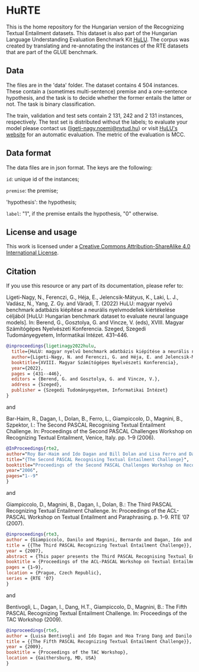 # HuRTE
This is the home repository for the Hungarian version of the Recognizing Textual Entailment datasets. This dataset is also part of the Hungarian Language Understanding Evaluation Benchmark Kit [HuLU](hulu.nlp.nytud.hu). The corpus was created by translating and re-annotating the instances of the RTE datasets that are part of the GLUE benchmark. 

## Data

The files are in the 'data' folder. The dataset contains 4 504 instances. These contain a (sometimes multi-sentence) premise and a one-sentence hypothesis, and the task is to decide whether the former entails the latter or not. The task is binary classification.

The train, validation and test sets contain 2 131, 242 and 2 131 instances, respectively. The test set is distributed without the labels; to evaluate your model please contact us (ligeti-nagy.noemi@nytud.hu) or visit [HuLU's website](hulu.nytud.hu) for an automatic evaluation. The metric of the evaluation is MCC.

## Data format

The data files are in json format. The keys are the following:

`id`: unique id of the instances;

`premise`: the premise;

'hypothesis': the hypothesis;

`label`: "1", if the premise entails the hypothesis, "0" otherwise.


## License and usage

This work is licensed under a [Creative Commons Attribution-ShareAlike 4.0 International License](https://creativecommons.org/licenses/by-sa/4.0/).

## Citation

If you use this resource or any part of its documentation, please refer to:

Ligeti-Nagy, N., Ferenczi, G., Héja, E., Jelencsik-Mátyus, K., Laki, L. J., Vadász, N., Yang, Z. Gy. and Váradi, T. (2022) HuLU: magyar nyelvű benchmark adatbázis kiépítése a neurális nyelvmodellek kiértékelése céljából [HuLU: Hungarian benchmark dataset to evaluate neural language models]. In: Berend, G., Gosztolya, G. and Vincze, V. (eds), XVIII. Magyar Számítógépes Nyelvészeti Konferencia. Szeged, Szegedi Tudományegyetem, Informatikai Intézet. 431–446.

```bibtex
@inproceedings{ligetinagy2022hulu,
  title={HuLU: magyar nyelvű benchmark adatbázis kiépítése a neurális nyelvmodellek kiértékelése céljából},
  author={Ligeti-Nagy, N. and Ferenczi, G. and Héja, E. and Jelencsik-Mátyus, K. and Laki, L. J. and Vadász, N. and Yang, Z. Gy. and Váradi, T.},
  booktitle={XVIII. Magyar Számítógépes Nyelvészeti Konferencia},
  year={2022},
  pages = {431--446},
  editors = {Berend, G. and Gosztolya, G. and Vincze, V.},
  address = {Szeged},
  publisher = {Szegedi Tudományegyetem, Informatikai Intézet}
}
```
and 

Bar-Haim, R., Dagan, I., Dolan, B., Ferro, L., Giampiccolo, D., Magnini, B., Szpektor, I.: The Second PASCAL Recognising Textual Entailment Challenge. In: Proceedings of the Second PASCAL Challenges Workshop on Recognizing Textual Entailment, Venice, Italy. pp. 1–9 (2006).

```bibtex
@InProceedings{rte2,
author="Roy Bar-Haim and Ido Dagan and Bill Dolan and Lisa Ferro and Danilo Giampiccolo and Bernardo Magnini and Idan Szpektor",
title="{The Second PASCAL Recognising Textual Entailment Challenge}",
booktitle="Proceedings of the Second PASCAL Challenges Workshop on Recognizing Textual Entailment, Venice, Italy",
year="2006",
pages="1--9"
}
```

and 

Giampiccolo, D., Magnini, B., Dagan, I., Dolan, B.: The Third PASCAL Recognizing Textual Entailment Challenge. In: Proceedings of the ACL-PASCAL Workshop on Textual Entailment and Paraphrasing. p. 1–9. RTE ’07 (2007).

```bibtex
@inproceedings{rte3,
author = {Giampiccolo, Danilo and Magnini, Bernardo and Dagan, Ido and Dolan, Bill},
title = {{The Third PASCAL Recognizing Textual Entailment Challenge}},
year = {2007},
abstract = {This paper presents the Third PASCAL Recognising Textual Entailment Challenge (RTE-3), providing an overview of the dataset creating methodology and the submitted systems. In creating this year's dataset, a number of longer texts were introduced to make the challenge more oriented to realistic scenarios. Additionally, a pool of resources was offered so that the participants could share common tools. A pilot task was also set up, aimed at differentiating unknown entailments from identified contradictions and providing justifications for overall system decisions. 26 participants submitted 44 runs, using different approaches and generally presenting new entailment models and achieving higher scores than in the previous challenges.},
booktitle = {Proceedings of the ACL-PASCAL Workshop on Textual Entailment and Paraphrasing},
pages = {1–9},
location = {Prague, Czech Republic},
series = {RTE '07}
}
```

and 

Bentivogli, L., Dagan, I., Dang, H.T., Giampiccolo, D., Magnini, B.: The Fifth PASCAL Recognizing Textual Entailment Challenge. In: Proceedings of the TAC Workshop (2009).

```bibtex
@inproceedings{rte5,
author = {Luisa Bentivogli and Ido Dagan and Hoa Trang Dang and Danilo Giampiccolo and Bernardo Magnini},
title = {{The Fifth PASCAL Recognizing Textual Entailment Challenge}},
year = {2009},
booktitle = {Proceedings of the TAC Workshop},
location = {Gaithersburg, MD, USA}
}
```

